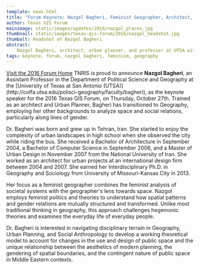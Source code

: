 ```yaml
---
template: news.html
title: "Forum Keynote: Nazgol Bagheri, Feminist Geographer, Architect, and Urban Planner"
author: Texas GIS Forum
mainimage: static/images/updates/2016/nazgol_places.jpg
thumbnail: static/images/texas-gis-forum/2016/nazgol_headshot.jpg
thumbalt: Headshot of Nazgol Bagheri
abstract:
    Nazgol Bagheri, architect, urban planner, and professor at UTSA with a focus on feminist geography, will keynote the second day of the 2016 Texas GIS Forum.
tags: keynote, forum, nazgol bagheri, feminism, geography
---
```

<p class="lead"><a class="btn btn-lg btn-success pull-right" href="{{m.link('texas-gis-forum/2016/index')}}">Visit the 2016 Forum Home</a> TNRIS is proud to announce <strong>Nazgol Bagheri</strong>, an Assistant Professor in the Department of Political Science and Geography at the [University of Texas at San Antonio (UTSA)](http://colfa.utsa.edu/polisci-geography/faculty/bagheri), as the keynote speaker for the 2016 Texas GIS Forum, on Thursday, October 27th. Trained as an architect and Urban Planner, Bagheri has transitioned to Geography, employing her other backgrounds to analyze space and social relations, particularly along lines of gender.</p>

Dr. Bagheri was born and grew up in Tehran, Iran. She started to enjoy the complexity of urban landscapes in high school when she observed the city while riding the bus. She received a Bachelor of Architecture in September 2004, a Bachelor of Computer Science in September 2006, and a Master of Urban Design in November 2007 from the National University of Iran. She worked as an architect for urban projects at an international design firm between 2004 and 2007. She earned her Interdisciplinary Ph.D. in Geography and Sociology from University of Missouri-Kansas City in 2013.

Her focus as a feminist geographer combines the feminist analysis of societal systems with the geographer's lens towards space. Nazgol employs feminist politics and theories to understand how spatial patterns and gender relations are mutually structured and transformed. Unlike most traditional thinking in geography, this approach challenges hegemonic theories and examines the everyday life of everyday people.

Dr. Bagheri is interested in navigating disciplinary terrain in Geography, Urban Planning, and Social Anthropology to develop a working theoretical model to account for changes in the use and design of public space and the unique relationship between the aesthetics of modern planning, the gendering of spatial boundaries, and the contingent nature of public space in Middle Eastern contexts.


